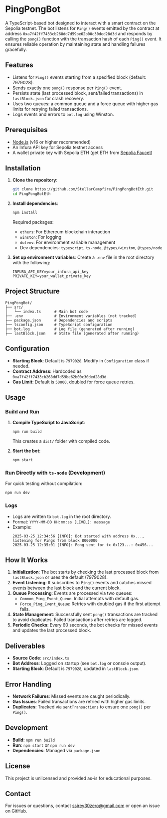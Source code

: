 # PingPongBot

A TypeScript-based bot designed to interact with a smart contract on the Sepolia testnet. The bot listens for `Ping()` events emitted by the contract at address `0xa7f42ff7433cb268dd7d59be62b00c30ded28d3d` and responds by calling the `pong()` function with the transaction hash of each `Ping()` event. It ensures reliable operation by maintaining state and handling failures gracefully.

## Features
- Listens for `Ping()` events starting from a specified block (default: 7979028).
- Sends exactly one `pong()` response per `Ping()` event.
- Persists state (last processed block, sent/failed transactions) in `lastBlock.json` for crash recovery.
- Uses two queues: a common queue and a force queue with higher gas limits for retrying failed transactions.
- Logs events and errors to `bot.log` using Winston.

## Prerequisites
- [Node.js](https://nodejs.org/) (v16 or higher recommended)
- An Infura API key for Sepolia testnet access
- A wallet private key with Sepolia ETH (get ETH from [Sepolia Faucet](https://sepoliafaucet.com/))

## Installation

1. **Clone the repository**:
   ```bash
   git clone https://github.com/StellarCampfire/PingPongBotEth.git
   cd PingPongBotEth
   ```

2. **Install dependencies**:
   ```bash
   npm install
   ```

   Required packages:
   - `ethers`: For Ethereum blockchain interaction
   - `winston`: For logging
   - `dotenv`: For environment variable management
   - Dev dependencies: `typescript`, `ts-node`, `@types/winston`, `@types/node`

3. **Set up environment variables**:
   Create a `.env` file in the root directory with the following:
   ```
   INFURA_API_KEY=your_infura_api_key
   PRIVATE_KEY=your_wallet_private_key
   ```

## Project Structure
```
PingPongBot/
├── src/
│   └── index.ts      # Main bot code
├── .env              # Environment variables (not tracked)
├── package.json      # Dependencies and scripts
├── tsconfig.json     # TypeScript configuration
├── bot.log           # Log file (generated after running)
├── lastBlock.json    # State file (generated after running)
```

## Configuration
- **Starting Block**: Default is `7979028`. Modify in `Configuration` class if needed.
- **Contract Address**: Hardcoded as `0xa7f42ff7433cb268dd7d59be62b00c30ded28d3d`.
- **Gas Limit**: Default is `50000`, doubled for force queue retries.

## Usage

### Build and Run
1. **Compile TypeScript to JavaScript**:
   ```bash
   npm run build
   ```
   This creates a `dist/` folder with compiled code.

2. **Start the bot**:
   ```bash
   npm start
   ```

### Run Directly with `ts-node` (Development)
For quick testing without compilation:
```bash
npm run dev
```

### Logs
- Logs are written to `bot.log` in the root directory.
- Format: `YYYY-MM-DD HH:mm:ss [LEVEL]: message`
- Example:
  ```
  2025-03-25 12:34:56 [INFO]: Bot started with address 0x..., listening for Pings from block 8000000
  2025-03-25 12:35:01 [INFO]: Pong sent for tx 0x123...: 0x456...
  ```

## How It Works
1. **Initialization**: The bot starts by checking the last processed block from `lastBlock.json` or uses the default (7979028).
2. **Event Listening**: It subscribes to `Ping()` events and catches missed events between the last block and the current block.
3. **Queue Processing**: Events are processed via two queues:
   - `Common_Ping_Event_Queue`: Initial attempts with default gas.
   - `Force_Ping_Event_Queue`: Retries with doubled gas if the first attempt fails.
4. **State Management**: Successfully sent `pong()` transactions are tracked to avoid duplicates. Failed transactions after retries are logged.
5. **Periodic Checks**: Every 60 seconds, the bot checks for missed events and updates the last processed block.

## Deliverables
- **Source Code**: `src/index.ts`
- **Bot Address**: Logged on startup (see `bot.log` or console output).
- **Starting Block**: Default is `7979028`, updated in `lastBlock.json`.

## Error Handling
- **Network Failures**: Missed events are caught periodically.
- **Gas Issues**: Failed transactions are retried with higher gas limits.
- **Duplicates**: Tracked via `sentTransactions` to ensure one `pong()` per `Ping()`.

## Development
- **Build**: `npm run build`
- **Run**: `npm start` or `npm run dev`
- **Dependencies**: Managed via `package.json`

## License
This project is unlicensed and provided as-is for educational purposes.

## Contact
For issues or questions, contact [ssirey30zero@gmail.com](mailto:your-email@example.com) or open an issue on GitHub.